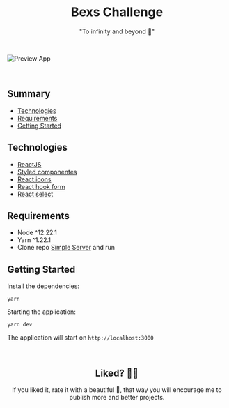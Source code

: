 <h1 align="center">
  Bexs Challenge
</h1>

<div align="center">
 "To infinity and beyond 🚀"
</div>

&nbsp;

![Preview App](https://i.imgur.com/w8S21Lf.gif)

&nbsp;

## Summary

- [Technologies](#technologies)
- [Requirements](#requirements)
- [Getting Started](#getting-started)

## Technologies

- [ReactJS](https://pt-br.reactjs.org/)
- [Styled componentes](https://www.styled-components.com/)
- [React icons](https://react-icons.github.io/react-icons/)
- [React hook form](https://react-hook-form.com/)
- [React select](https://react-select.com/)

## Requirements

- Node ^12.22.1
- Yarn ^1.22.1
- Clone repo [Simple Server](https://github.com/brunoJSX/simple-server) and run

## Getting Started
 
Install the dependencies:

```shell
yarn
```
Starting the application:

```shell
yarn dev
```

The application will start on `http://localhost:3000`

&nbsp;

<h2 align="center">
 Liked? 🥳🚀
</h2>

<div align="center">
 If you liked it, rate it with a beautiful 🌟, that way you will encourage me to publish more and better projects.
</div>
